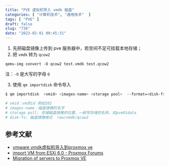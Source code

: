 ```yaml
---
title: "PVE 虚拟机导入 vmdk 磁盘"
categories: [ "计算机技术", "通用技术"  ]
tags: [ "PVE" ]
draft: false
slug: "736"
date: "2023-02-01 09:45:31"
---
```


1. 先把磁盘镜像上传到 pve 服务器中，若空间不足可挂载本地存储；
2. 把 `vmdk` 转为 `qcow2`

```text
qemu-img convert -O qcow2 test.vmdk test.qcow2
```

注：`-O` 是大写的字母 `O`

3. 使用 `qm importdisk` 命令导入

```bash
$ qm importdisk  <vmid> <images-name> <storage pool>  --format=<disk-fs> 

# vmid：vm的id 例如102
# images-name：磁盘镜像的名字
# storage poll: 存储磁盘镜像的位置，一般写存储的名称，如pve01data
# disk-fs: 磁盘镜像格式  raw/vmdk/qcow2
```

## 参考文献

- [vmware vmdk虚拟机导入到proxmox ve](https://zhuanlan.zhihu.com/p/467105568)
- [import VM from ESXi 6.0 - Proxmox Forums](https://forum.proxmox.com/threads/import-vm-from-esxi-6-0.107151/)
- [Migration of servers to Proxmox VE](https://pve.proxmox.com/wiki/Migration_of_servers_to_Proxmox_VE#Physical-to-Virtual_.28P2V.29)



